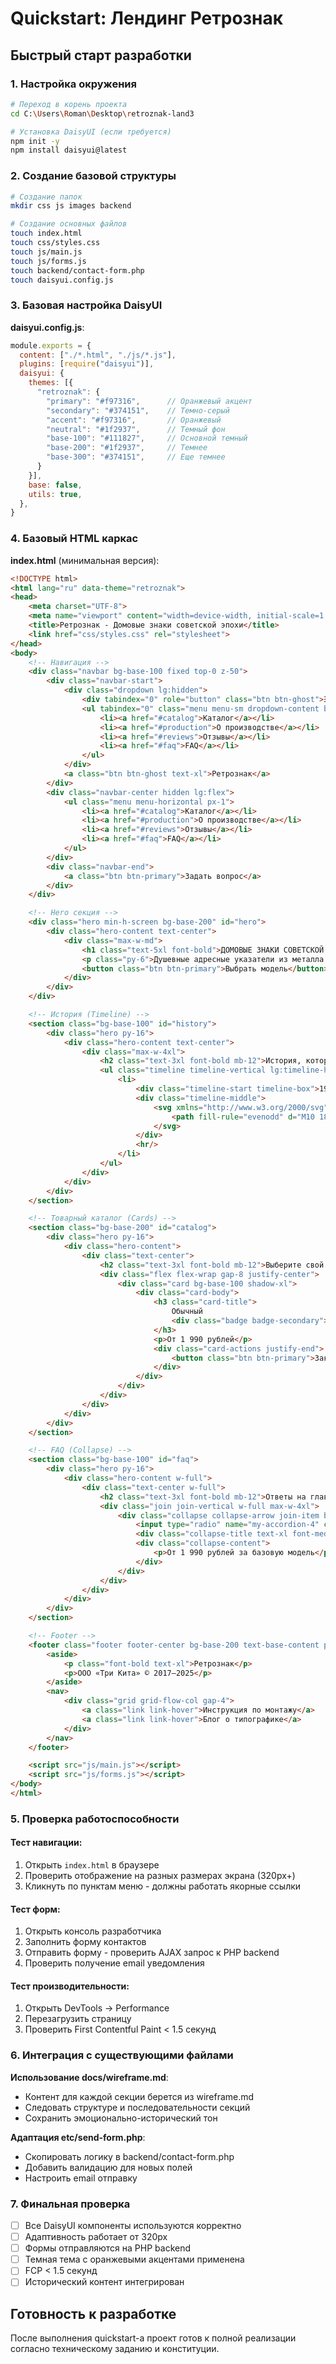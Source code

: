 # Quickstart: Лендинг Ретрознак

## Быстрый старт разработки

### 1. Настройка окружения

```bash
# Переход в корень проекта
cd C:\Users\Roman\Desktop\retroznak-land3

# Установка DaisyUI (если требуется)
npm init -y
npm install daisyui@latest
```

### 2. Создание базовой структуры

```bash
# Создание папок
mkdir css js images backend

# Создание основных файлов
touch index.html
touch css/styles.css
touch js/main.js
touch js/forms.js
touch backend/contact-form.php
touch daisyui.config.js
```

### 3. Базовая настройка DaisyUI

**daisyui.config.js**:
```javascript
module.exports = {
  content: ["./*.html", "./js/*.js"],
  plugins: [require("daisyui")],
  daisyui: {
    themes: [{
      "retroznak": {
        "primary": "#f97316",      // Оранжевый акцент
        "secondary": "#374151",    // Темно-серый
        "accent": "#f97316",       // Оранжевый
        "neutral": "#1f2937",      // Темный фон
        "base-100": "#111827",     // Основной темный
        "base-200": "#1f2937",     // Темнее
        "base-300": "#374151",     // Еще темнее
      }
    }],
    base: false,
    utils: true,
  },
}
```

### 4. Базовый HTML каркас

**index.html** (минимальная версия):
```html
<!DOCTYPE html>
<html lang="ru" data-theme="retroznak">
<head>
    <meta charset="UTF-8">
    <meta name="viewport" content="width=device-width, initial-scale=1.0">
    <title>Ретрознак - Домовые знаки советской эпохи</title>
    <link href="css/styles.css" rel="stylesheet">
</head>
<body>
    <!-- Навигация -->
    <div class="navbar bg-base-100 fixed top-0 z-50">
        <div class="navbar-start">
            <div class="dropdown lg:hidden">
                <div tabindex="0" role="button" class="btn btn-ghost">☰</div>
                <ul tabindex="0" class="menu menu-sm dropdown-content bg-base-100 rounded-box z-[1] mt-3 w-52 p-2 shadow">
                    <li><a href="#catalog">Каталог</a></li>
                    <li><a href="#production">О производстве</a></li>
                    <li><a href="#reviews">Отзывы</a></li>
                    <li><a href="#faq">FAQ</a></li>
                </ul>
            </div>
            <a class="btn btn-ghost text-xl">Ретрознак</a>
        </div>
        <div class="navbar-center hidden lg:flex">
            <ul class="menu menu-horizontal px-1">
                <li><a href="#catalog">Каталог</a></li>
                <li><a href="#production">О производстве</a></li>
                <li><a href="#reviews">Отзывы</a></li>
                <li><a href="#faq">FAQ</a></li>
            </ul>
        </div>
        <div class="navbar-end">
            <a class="btn btn-primary">Задать вопрос</a>
        </div>
    </div>

    <!-- Hero секция -->
    <div class="hero min-h-screen bg-base-200" id="hero">
        <div class="hero-content text-center">
            <div class="max-w-md">
                <h1 class="text-5xl font-bold">ДОМОВЫЕ ЗНАКИ СОВЕТСКОЙ ЭПОХИ</h1>
                <p class="py-6">Душевные адресные указатели из металла с подсветкой. От 1 990 рублей.</p>
                <button class="btn btn-primary">Выбрать модель</button>
            </div>
        </div>
    </div>

    <!-- История (Timeline) -->
    <section class="bg-base-100" id="history">
        <div class="hero py-16">
            <div class="hero-content text-center">
                <div class="max-w-4xl">
                    <h2 class="text-3xl font-bold mb-12">История, которая украсит ваш дом</h2>
                    <ul class="timeline timeline-vertical lg:timeline-horizontal">
                        <li>
                            <div class="timeline-start timeline-box">1920-е</div>
                            <div class="timeline-middle">
                                <svg xmlns="http://www.w3.org/2000/svg" viewBox="0 0 20 20" fill="currentColor" class="w-5 h-5">
                                    <path fill-rule="evenodd" d="M10 18a8 8 0 100-16 8 8 0 000 16zm3.857-9.809a.75.75 0 00-1.214-.882l-3.483 4.79-1.88-1.88a.75.75 0 10-1.06 1.061l2.5 2.5a.75.75 0 001.137-.089l4-5.5z" clip-rule="evenodd" />
                                </svg>
                            </div>
                            <hr/>
                        </li>
                    </ul>
                </div>
            </div>
        </div>
    </section>

    <!-- Товарный каталог (Cards) -->
    <section class="bg-base-200" id="catalog">
        <div class="hero py-16">
            <div class="hero-content">
                <div class="text-center">
                    <h2 class="text-3xl font-bold mb-12">Выберите свой ретрознак</h2>
                    <div class="flex flex-wrap gap-8 justify-center">
                        <div class="card bg-base-100 shadow-xl">
                            <div class="card-body">
                                <h3 class="card-title">
                                    Обычный
                                    <div class="badge badge-secondary">Доступное решение</div>
                                </h3>
                                <p>От 1 990 рублей</p>
                                <div class="card-actions justify-end">
                                    <button class="btn btn-primary">Заказать</button>
                                </div>
                            </div>
                        </div>
                    </div>
                </div>
            </div>
        </div>
    </section>

    <!-- FAQ (Collapse) -->
    <section class="bg-base-100" id="faq">
        <div class="hero py-16">
            <div class="hero-content w-full">
                <div class="text-center w-full">
                    <h2 class="text-3xl font-bold mb-12">Ответы на главные вопросы</h2>
                    <div class="join join-vertical w-full max-w-4xl">
                        <div class="collapse collapse-arrow join-item border border-base-300">
                            <input type="radio" name="my-accordion-4" checked="checked" />
                            <div class="collapse-title text-xl font-medium">Сколько стоит ретрознак?</div>
                            <div class="collapse-content">
                                <p>От 1 990 рублей за базовую модель</p>
                            </div>
                        </div>
                    </div>
                </div>
            </div>
        </div>
    </section>

    <!-- Footer -->
    <footer class="footer footer-center bg-base-200 text-base-content p-10">
        <aside>
            <p class="font-bold text-xl">Ретрознак</p>
            <p>ООО «Три Кита» © 2017–2025</p>
        </aside>
        <nav>
            <div class="grid grid-flow-col gap-4">
                <a class="link link-hover">Инструкция по монтажу</a>
                <a class="link link-hover">Блог о типографике</a>
            </div>
        </nav>
    </footer>

    <script src="js/main.js"></script>
    <script src="js/forms.js"></script>
</body>
</html>
```

### 5. Проверка работоспособности

#### Тест навигации:
1. Открыть `index.html` в браузере
2. Проверить отображение на разных размерах экрана (320px+)
3. Кликнуть по пунктам меню - должны работать якорные ссылки

#### Тест форм:
1. Открыть консоль разработчика
2. Заполнить форму контактов
3. Отправить форму - проверить AJAX запрос к PHP backend
4. Проверить получение email уведомления

#### Тест производительности:
1. Открыть DevTools → Performance
2. Перезагрузить страницу
3. Проверить First Contentful Paint < 1.5 секунд

### 6. Интеграция с существующими файлами

**Использование docs/wireframe.md**:
- Контент для каждой секции берется из wireframe.md
- Следовать структуре и последовательности секций
- Сохранить эмоционально-исторический тон

**Адаптация etc/send-form.php**:
- Скопировать логику в backend/contact-form.php
- Добавить валидацию для новых полей
- Настроить email отправку

### 7. Финальная проверка

- [ ] Все DaisyUI компоненты используются корректно
- [ ] Адаптивность работает от 320px
- [ ] Формы отправляются на PHP backend
- [ ] Темная тема с оранжевыми акцентами применена
- [ ] FCP < 1.5 секунд
- [ ] Исторический контент интегрирован

## Готовность к разработке

После выполнения quickstart-а проект готов к полной реализации согласно техническому заданию и конституции.